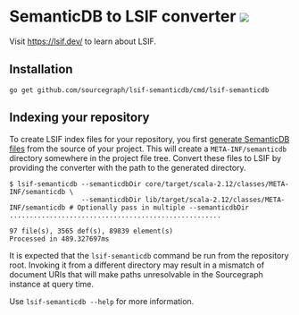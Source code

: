 # SemanticDB to LSIF converter ![](https://img.shields.io/badge/status-development-yellow)

Visit https://lsif.dev/ to learn about LSIF.

## Installation

```
go get github.com/sourcegraph/lsif-semanticdb/cmd/lsif-semanticdb
```

## Indexing your repository

To create LSIF index files for your repository, you first [generate SemanticDB files](https://scalameta.org/docs/semanticdb/guide.html)
from the source of your project. This will create a `META-INF/semanticdb` directory somewhere in the project file tree. Convert these
files to LSIF by providing the converter with the path to the generated directory.

```
$ lsif-semanticdb --semanticdbDir core/target/scala-2.12/classes/META-INF/semanticdb \
                  --semanticdbDir lib/target/scala-2.12/classes/META-INF/semanticdb # Optionally pass in multiple --semanticdbDir
.....................................................

97 file(s), 3565 def(s), 89839 element(s)
Processed in 489.327697ms
```

It is expected that the `lsif-semanticdb` command be run from the repository root. Invoking it from a different directory may result in a
mismatch of document URIs that will make paths unresolvable in the Sourcegraph instance at query time.

Use `lsif-semanticdb --help` for more information.
